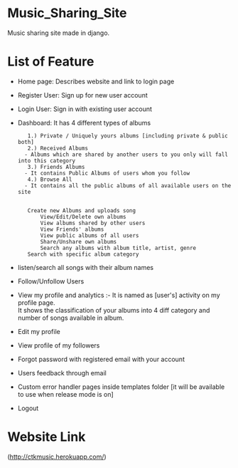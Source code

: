 # Music_Sharing_Site
Music sharing site made in django.

# List of Feature

- Home page: Describes website and link to login page </br>

- Register User: Sign up for new user account </br>

- Login User: Sign in with existing user account </br>

- Dashboard: It has 4 different types of albums </br>

	     1.) Private / Uniquely yours albums [including private & public both]  
	     2.) Received Albums
		- Albums which are shared by another users to you only will fall into this category
	     3.) Friends Albums
		- It contains Public Albums of users whom you follow
	     4.) Browse All
		- It contains all the public albums of all available users on the site 
	

	     Create new Albums and uploads song 
             View/Edit/Delete own albums 
             View albums shared by other users 
             View Friends' albums 
             View public albums of all users 
             Share/Unshare own albums 
             Search any albums with album title, artist, genre 
	     Search with specific album category 

- listen/search all songs with their album names </br>

- Follow/Unfollow Users </br>

- View my profile and analytics :- It is named as [user's] activity on my profile page. </br>
				   It shows the classification of your albums into 4 diff category and number of songs available in album.</br>
   
- Edit my profile </br>

- View profile of my followers</br>

- Forgot password with registered email with your account</br>

- Users feedback through email</br>

- Custom error handler pages inside templates folder [it will be available to use when release mode is on]</br>

- Logout</br>

# Website Link
(http://ctkmusic.herokuapp.com/)
